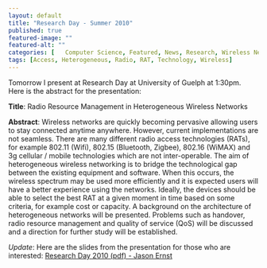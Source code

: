 ```yaml
---
layout: default
title: "Research Day - Summer 2010"
published: true
featured-image: ""
featured-alt: ""
categories: [	Computer Science, Featured, News, Research, Wireless Networks]
tags: [Access, Heterogeneous, Radio, RAT, Technology, Wireless]
---
```


Tomorrow I present at Research Day at University of Guelph at 1:30pm. Here is the abstract for the presentation:

**Title**: Radio Resource Management in Heterogeneous Wireless Networks

**Abstract**: Wireless networks are quickly becoming pervasive allowing users to stay connected anytime
anywhere. However, current implementations are not seamless. There are many different radio
access technologies (RATs), for example 802.11 (Wifi), 802.15 (Bluetooth, Zigbee), 802.16 (WiMAX)
and 3g cellular / mobile technologies which are not inter-operable. The aim of heterogeneous
wireless networking is to bridge the technological gap between the existing equipment and software.
When this occurs, the wireless spectrum may be used more efficiently and it is expected users will
have a better experience using the networks. Ideally, the devices should be able to select the best
RAT at a given moment in time based on some criteria, for example cost or capacity. A background
on the architecture of heterogeneous networks will be presented. Problems such as handover, radio
resource management and quality of service (QoS) will be discussed and a direction for further
study will be established.

*Update*: Here are the slides from the presentation for those who are interested:
[Research Day 2010 (pdf) - Jason Ernst](/assets/presentations/researchday2010.pdf)
